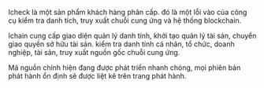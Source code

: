 Icheck là một sản phẩm khách hàng phân cấp. đó là một lỗi vào của công cụ kiểm tra danh tích, truy xuất chuỗi cung ứng và hệ thống blockchain.

Ichain cung cấp giao diện quản lý danh tính, khởi tạo quản lý tài sản, chuyển giao quyền sở hữu tài sản. kiểm tra danh tính cá nhân, tổ chức, doanh nghiệp, tài sản, truy xuất nguồn gốc chuỗi cung ứng.


Mã nguồn chính hiện đang được phát triển nhanh chóng, mọi phiên bản phát hành ổn định sẽ được liệt kê trên trang phát hành.


